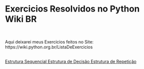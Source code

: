 <h1> Exercicios Resolvidos no Python Wiki BR </h1>
<br>
<p> Aqui deixarei meus Exercicios feitos no Site: https://wiki.python.org.br/ListaDeExercicios </p>
<br>
<a href="https://wiki.python.org.br/EstruturaSequencial" target="_top"> Estrutura Sequencial </a>
<a href="https://wiki.python.org.br/EstruturaDeDecisao" target="_blank"> Estrutura de Decisão </a>
<a href="https://wiki.python.org.br/EstruturaDeRepeticao" target="_blank"> Estrutura de Repetição </a>
